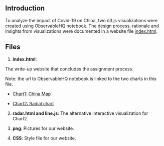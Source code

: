## Introduction

To analyze the impact of Covid-19 on China, two d3.js visualizations were created using ObservableHQ notebook. The design process, rationale and insights from visualizations were documented in a website file [index.html](…).

## Files
1. **index.html**: 

The write-up website that concludes the assignment process.

Note: the url to ObservableHQ notebook is linked to the two charts in this file.

* [Chart1: China Map](https://observablehq.com/@karviex/coronavirus-2019-distribution-in-china/2)

* [Chart2: Radial chart](https://observablehq.com/@miaxmzhu/radial-stacked-bar-chart)

2. **radar.html and line.js**: The alternative interactive visualization for Chart2.

3. **png**: Pictures for our website.

4. **CSS**: Style file for our website.